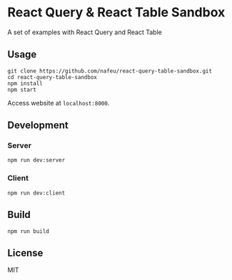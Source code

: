 # React Query & React Table Sandbox

A set of examples with React Query and React Table

## Usage

```
git clone https://github.com/nafeu/react-query-table-sandbox.git
cd react-query-table-sandbox
npm install
npm start
```

Access website at `localhost:8000`.

## Development

### Server

```
npm run dev:server
```

### Client

```
npm run dev:client
```

## Build

```
npm run build
```

## License

MIT
